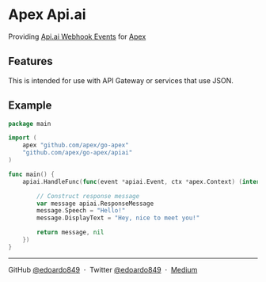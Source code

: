 # Apex Api.ai

Providing [Api.ai Webhook Events](https://docs.api.ai/docs/webhook) for [Apex](https://github.com/apex/go-apex)

## Features
This is intended for use with API Gateway or services that use JSON.

## Example

```go
package main

import (
	apex "github.com/apex/go-apex"
	"github.com/apex/go-apex/apiai"
)

func main() {
	apiai.HandleFunc(func(event *apiai.Event, ctx *apex.Context) (interface{}, error) {

		// Construct response message
		var message apiai.ResponseMessage
		message.Speech = "Hello!"
		message.DisplayText = "Hey, nice to meet you!"

		return message, nil
	})
}
```

---

GitHub [@edoardo849](https://github.com/edoardo849) &nbsp;&middot;&nbsp;
Twitter [@edoardo849](https://twitter.com/edoardo849) &nbsp;&middot;&nbsp;
[Medium](https://medium.com/@edoardo849)

